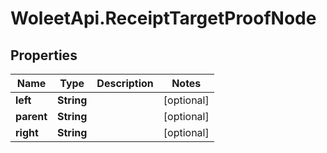 # WoleetApi.ReceiptTargetProofNode

## Properties

Name | Type | Description | Notes
------------ | ------------- | ------------- | -------------
**left** | **String** |  | [optional] 
**parent** | **String** |  | [optional] 
**right** | **String** |  | [optional] 


